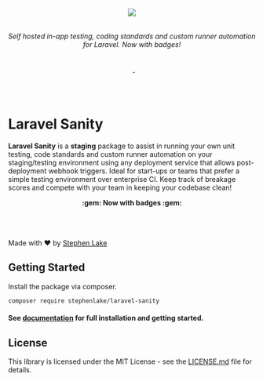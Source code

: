 <h6 align="center">
    <img src="https://raw.githubusercontent.com/stephenlake/laravel-sanity/master/docs/assets/laravel-sanity-banner.png?v=2"/>
</h6>

<h6 align="center">
    Self hosted in-app testing, coding standards and custom runner automation for Laravel. Now with badges!
</h6>

<p align="center">
<a href="https://travis-ci.org/stephenlake/laravel-sanity"><img src="https://img.shields.io/travis/stephenlake/laravel-sanity/master.svg?style=flat-square" alt=""></a>
<a href="https://github.styleci.io/repos/169525482"><img src="https://github.styleci.io/repos/169525482/shield?branch=master&style=flat-square" alt=""></a>
<a href="https://scrutinizer-ci.com/g/stephenlake/laravel-sanity"><img src="https://img.shields.io/scrutinizer/g/stephenlake/laravel-sanity.svg?style=flat-square" alt=""></a>
<a href="https://packagist.org/packages/stephenlake/laravel-sanity">
<img src="https://img.shields.io/packagist/dt/stephenlake/laravel-sanity.svg?style=flat-square" alt="">
</a>
<a href="https://github.com/stephenlake/laravel-sanity"><img src="https://img.shields.io/github/release/stephenlake/laravel-sanity.svg?style=flat-square" alt=""></a>
<a href="https://github.com/stephenlake/laravel-sanity/LICENSE.md"><img src="https://img.shields.io/badge/license-MIT-blue.svg?style=flat-square" alt=""></a>
</p>

<br><br>

# Laravel Sanity

**Laravel Sanity** is a **staging** package to assist in running your own unit testing, code standards and custom runner automation on your staging/testing environment using any deployment service that allows post-deployment webhook triggers. Ideal for start-ups or teams that prefer a simple testing environment over enterprise CI. Keep track of breakage scores and compete with your team in keeping your codebase clean!

<p align="center">
    <strong>:gem: Now with badges :gem:</strong><br><br>
    <a href="https://img.shields.io/badge/unit-passing-99cc00.svg"><img src="https://img.shields.io/badge/unit-passing-99cc00.svg?style=for-the-badge" alt=""></a>
    <a href="https://img.shields.io/badge/dusk-passing-99cc00.svg"><img src="https://img.shields.io/badge/dusk-passing-99cc00.svg?style=for-the-badge" alt=""></a>
    <a href="https://img.shields.io/badge/style-passing-99cc00.svg"><img src="https://img.shields.io/badge/style-passing-99cc00.svg?style=for-the-badge" alt=""></a>
    <a href="https://img.shields.io/badge/your%20custom%20tests-passing-99cc00.svg"><img src="https://img.shields.io/badge/your%20custom%20tests-passing-99cc00.svg?style=for-the-badge" alt=""></a>
    <br><br>
</p>

Made with ❤️ by [Stephen Lake](http://github.com/stephenlake)

## Getting Started

Install the package via composer.

    composer require stephenlake/laravel-sanity

#### See [documentation](https://stephenlake.github.io/laravel-sanity/) for full installation and getting started.

## License

This library is licensed under the MIT License - see the [LICENSE.md](LICENSE.md) file for details.

